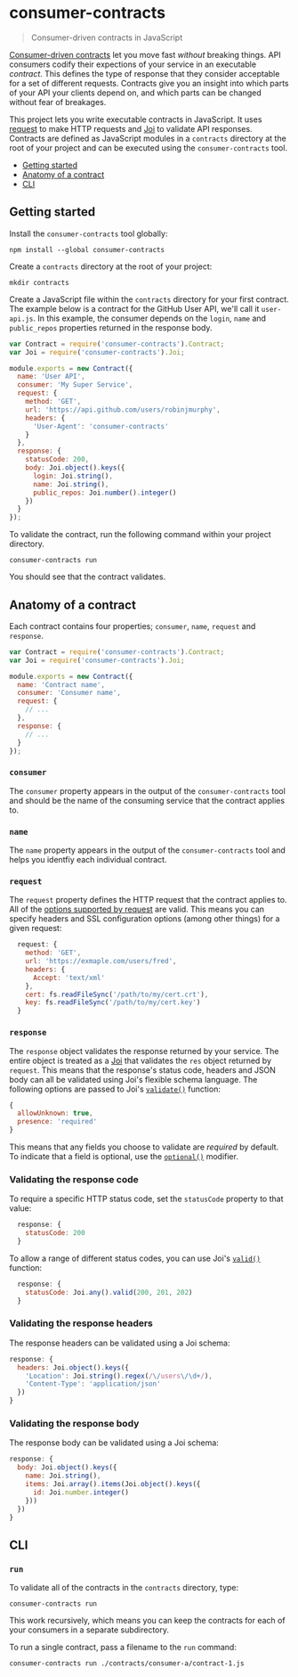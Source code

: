 # consumer-contracts

> Consumer-driven contracts in JavaScript

[Consumer-driven contracts](http://martinfowler.com/articles/consumerDrivenContracts.html) let you move fast _without_ breaking things. API consumers codify their expections of your service in an executable _contract_. This defines the type of response that they consider acceptable for a set of different requests. Contracts give you an insight into which parts of your API your clients depend on, and which parts can be changed without fear of breakages.

This project lets you write executable contracts in JavaScript. It uses [request](https://github.com/request/request) to make HTTP requests and [Joi](https://github.com/hapijs/joi) to validate API responses. Contracts are defined as JavaScript modules in a `contracts` directory at the root of your project and can be executed using the `consumer-contracts` tool.

* [Getting started](#getting-started)
* [Anatomy of a contract](#anatomy-of-a-contract)
* [CLI](#cli)

## Getting started

Install the `consumer-contracts` tool globally:

```
npm install --global consumer-contracts
```

Create a `contracts` directory at the root of your project:

```
mkdir contracts
```

Create a JavaScript file within the `contracts` directory for your first contract. The example below is a contract for the GitHub User API, we'll call it `user-api.js`. In this example, the consumer depends on the `login`, `name` and `public_repos` properties returned in the response body.

```js
var Contract = require('consumer-contracts').Contract;
var Joi = require('consumer-contracts').Joi;

module.exports = new Contract({
  name: 'User API',
  consumer: 'My Super Service',
  request: {
    method: 'GET',
    url: 'https://api.github.com/users/robinjmurphy',
    headers: {
      'User-Agent': 'consumer-contracts'
    }
  },
  response: {
    statusCode: 200,
    body: Joi.object().keys({
      login: Joi.string(),
      name: Joi.string(),
      public_repos: Joi.number().integer()
    })
  }
});
```

To validate the contract, run the following command within your project directory.

```
consumer-contracts run
```

You should see that the contract validates.

## Anatomy of a contract

Each contract contains four properties; `consumer`, `name`, `request` and `response`.

```js
var Contract = require('consumer-contracts').Contract;
var Joi = require('consumer-contracts').Joi;

module.exports = new Contract({
  name: 'Contract name',
  consumer: 'Consumer name',
  request: {
    // ...
  },
  response: {
    // ...
  }
});
```

### `consumer`

The `consumer` property appears in the output of the `consumer-contracts` tool and should be the name of the consuming service that the contract applies to. 

### `name`

The `name` property appears in the output of the `consumer-contracts` tool and helps you identfiy each individual contract.

### `request`

The `request` property defines the HTTP request that the contract applies to. All of the [options supported by request](https://github.com/request/request#requestoptions-callback) are valid. This means you can specify headers and SSL configuration options (among other things) for a given request:

```js
  request: {
    method: 'GET',
    url: 'https://exmaple.com/users/fred',
    headers: {
      Accept: 'text/xml'
    },
    cert: fs.readFileSync('/path/to/my/cert.crt'),
    key: fs.readFileSync('/path/to/my/cert.key')
  }
```

### `response`

The `response` object validates the response returned by your service. The entire object is treated as a [Joi](https://github.com/hapijs/joi) that validates the `res` object returned by `request`. This means that the response's status code, headers and JSON body can all be validated using Joi's flexible schema language. The following options are passed to Joi's [`validate()`](https://github.com/hapijs/joi#validatevalue-schema-options-callback) function:

```js
{
  allowUnknown: true,
  presence: 'required'
}
```

This means that any fields you choose to validate are _required_ by default. To indicate that a field is optional, use the [`optional()`](https://github.com/hapijs/joi#anyoptional) modifier.

### Validating the response code

To require a specific HTTP status code, set the `statusCode` property to that value:

```js
  response: {
    statusCode: 200
  }
```

To allow a range of different status codes, you can use Joi's [`valid()`](https://github.com/hapijs/joi#anyvalidvalue---aliases-only-equal) function:

```js
  response: {
    statusCode: Joi.any().valid(200, 201, 202)
  }
```

### Validating the response headers

The response headers can be validated using a Joi schema:

```js
response: {
  headers: Joi.object().keys({
    'Location': Joi.string().regex(/\/users\/\d+/),
    'Content-Type': 'application/json'
  })
}
```

### Validating the response body

The response body can be validated using a Joi schema:

```js
response: {
  body: Joi.object().keys({
    name: Joi.string(),
    items: Joi.array().items(Joi.object().keys({
      id: Joi.number.integer()
    }))
  })
}
```

## CLI

### `run`

To validate all of the contracts in the `contracts` directory, type:

```
consumer-contracts run
```

This work recursively, which means you can keep the contracts for each of your consumers in a separate subdirectory.

To run a single contract, pass a filename to the `run` command:

```
consumer-contracts run ./contracts/consumer-a/contract-1.js
```